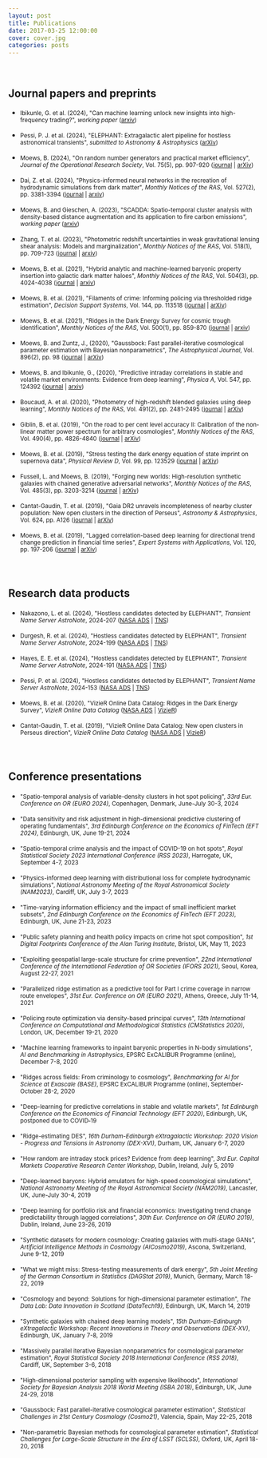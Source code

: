 ```yaml
---
layout: post
title: Publications
date: 2017-03-25 12:00:00
cover: cover.jpg
categories: posts
---
```


<br>

## Journal papers and preprints

* <small>Ibikunle, G. et al. (2024), "Can machine learning unlock new insights into high-frequency trading?", _working paper_ ([arxiv](https://arxiv.org/abs/2405.08101))</small>

* <small>Pessi, P. J. et al. (2024), "ELEPHANT: Extragalactic alert pipeline for hostless astronomical transients", _submitted to Astronomy & Astrophysics_ ([arXiv](https://arxiv.org/abs/2404.18165))</small>

* <small>Moews, B. (2024), "On random number generators and practical market efficiency", _Journal of the Operational Research Society_, Vol. 75(5), pp. 907-920 ([journal](https://doi.org/10.1080/01605682.2023.2219292) | [arXiv](https://arxiv.org/abs/2305.17419))</small>

* <small>Dai, Z. et al. (2024), "Physics-informed neural networks in the recreation of hydrodynamic simulations from dark matter", _Monthly Notices of the RAS_, Vol. 527(2), pp. 3381-3394 ([journal](https://doi.org/10.1093/mnras/stad3394) | [arxiv](https://arxiv.org/abs/2303.14090))</small>

* <small>Moews, B. and Gieschen, A. (2023), "SCADDA: Spatio-temporal cluster analysis with density-based distance augmentation and its application to fire carbon emissions", _working paper_ ([arxiv](https://arxiv.org/abs/2311.04290))</small>

* <small>Zhang, T. et al. (2023), "Photometric redshift uncertainties in weak gravitational lensing shear analysis: Models and marginalization", _Monthly Notices of the RAS_, Vol. 518(1), pp. 709-723 ([journal](https://doi.org/10.1093/mnras/stac3090) | [arxiv](https://arxiv.org/abs/2206.10169))</small>

* <small>Moews, B. et al. (2021), "Hybrid analytic and machine-learned baryonic property insertion into galactic dark matter haloes", _Monthly Notices of the RAS_, Vol. 504(3), pp. 4024-4038 ([journal](https://doi.org/10.1093/mnras/stab1120) | [arxiv](https://arxiv.org/abs/2012.05820))</small>

* <small>Moews, B. et al. (2021), "Filaments of crime: Informing policing via thresholded ridge estimation", _Decision Support Systems_, Vol. 144, pp. 113518 ([journal](https://doi.org/10.1016/j.dss.2021.113518) | [arXiv](https://arxiv.org/abs/1907.03206))</small>

* <small>Moews, B. et al. (2021), "Ridges in the Dark Energy Survey for cosmic trough identification", _Monthly Notices of the RAS_, Vol. 500(1), pp. 859-870 ([journal](https://doi.org/10.1093/mnras/staa3204) | [arxiv](https://arxiv.org/abs/2005.08583))</small>

* <small>Moews, B. and Zuntz, J., (2020), "Gaussbock: Fast parallel-iterative cosmological parameter estimation with Bayesian nonparametrics", _The Astrophysical Journal_, Vol. 896(2), pp. 98 ([journal](https://doi.org/10.3847%2F1538-4357%2Fab93cb) | [arXiv](https://arxiv.org/abs/1905.09800))</small>

* <small>Moews, B. and Ibikunle, G., (2020), "Predictive intraday correlations in stable and volatile market environments: Evidence from deep learning", _Physica A_, Vol. 547, pp. 124392 ([journal](https://doi.org/10.1016/j.physa.2020.124392) | [arxiv](https://arxiv.org/abs/2002.10385))</small>

* <small>Boucaud, A. et al. (2020), "Photometry of high-redshift blended galaxies using deep learning", _Monthly Notices of the RAS_, Vol. 491(2), pp. 2481-2495 ([journal](https://doi.org/10.1093/mnras/stz3056) | [arXiv](https://arxiv.org/abs/1905.01324))</small>

* <small>Giblin, B. et al. (2019), "On the road to per cent level accuracy II: Calibration of the non-linear matter power spectrum for arbitrary cosmologies", _Monthly Notices of the RAS_, Vol. 490(4), pp. 4826-4840 ([journal](https://doi.org/10.1093/mnras/stz2659) | [arXiv](https://arxiv.org/abs/1906.02742))</small>

* <small>Moews, B. et al. (2019), "Stress testing the dark energy equation of state imprint on supernova data", _Physical Review D_, Vol. 99, pp. 123529 ([journal](https://doi.org/10.1103/PhysRevD.99.123529) | [arXiv](https://arxiv.org/abs/1812.09786))</small>

* <small>Fussell, L. and Moews, B. (2019), "Forging new worlds: High-resolution synthetic galaxies with chained generative adversarial networks", _Monthly Notices of the RAS_, Vol. 485(3), pp. 3203-3214 ([journal](https://doi.org/10.1093/mnras/stz602) | [arXiv](https://arxiv.org/abs/1811.03081))</small>

* <small>Cantat-Gaudin, T. et al. (2019), "Gaia DR2 unravels incompleteness of nearby cluster population: New open clusters in the direction of Perseus", _Astronomy & Astrophysics_, Vol. 624, pp. A126 ([journal](https://doi.org/10.1051/0004-6361/201834453) | [arXiv](https://arxiv.org/abs/1810.05494))</small>

* <small>Moews, B. et al. (2019), "Lagged correlation-based deep learning for directional trend change prediction in financial time series", _Expert Systems with Applications_, Vol. 120, pp. 197-206 ([journal](https://doi.org/10.1016/j.eswa.2018.11.027) | [arXiv](https://arxiv.org/abs/1811.11287))</small>

<div style="height:25px;font-size:1px;">&nbsp;</div>

## Research data products

* <small>Nakazono, L. et al. (2024), "Hostless candidates detected by ELEPHANT", _Transient Name Server AstroNote_, 2024-207 ([NASA ADS](https://ui.adsabs.harvard.edu/abs/2024TNSAN.207....1N/abstract) | [TNS](https://www.wis-tns.org/astronotes/astronote/2024-207))</small>

* <small>Durgesh, R. et al. (2024), "Hostless candidates detected by ELEPHANT", _Transient Name Server AstroNote_, 2024-199 ([NASA ADS](https://ui.adsabs.harvard.edu/abs/2024TNSAN.199....1D/abstract) | [TNS](https://www.wis-tns.org/astronotes/astronote/2024-199))</small>

* <small>Hayes, E. E. et al. (2024), "Hostless candidates detected by ELEPHANT", _Transient Name Server AstroNote_, 2024-191 ([NASA ADS](https://ui.adsabs.harvard.edu/abs/2024TNSAN.191....1H/abstract) | [TNS](https://www.wis-tns.org/astronotes/astronote/2024-191))</small>

* <small>Pessi, P. et al. (2024), "Hostless candidates detected by ELEPHANT", _Transient Name Server AstroNote_, 2024-153 ([NASA ADS](https://ui.adsabs.harvard.edu/abs/2024TNSAN.153....1P/abstract) | [TNS](https://www.wis-tns.org/astronotes/astronote/2024-153))</small>

* <small>Moews, B. et al. (2020), "VizieR Online Data Catalog: Ridges in the Dark Energy Survey", _VizieR Online Data Catalog_ ([NASA ADS](https://ui.adsabs.harvard.edu/abs/2020yCat..75000859M/abstract) | [VizieR](https://ui.adsabs.harvard.edu/abs/2020yCat..75000859M/abstract))</small>

* <small>Cantat-Gaudin, T. et al. (2019), "VizieR Online Data Catalog: New open clusters in Perseus direction", _VizieR Online Data Catalog_ ([NASA ADS](https://ui.adsabs.harvard.edu/abs/2019yCat..36240126C/abstract) | [VizieR](https://doi.org/10.26093/cds/vizier.36240126))</small>

<!--
REMOVE CONFERENCES
-->

<div style="height:25px;font-size:1px;">&nbsp;</div>

## Conference presentations

* <small>"Spatio-temporal analysis of variable-density clusters in hot spot policing", _33rd Eur. Conference on OR (EURO 2024)_, Copenhagen, Denmark, June-July 30-3, 2024</small>

* <small>"Data sensitivity and risk adjustment in high-dimensional predictive clustering of operating fundamentals", _3rd Edinburgh Conference on the Economics of FinTech (EFT 2024)_, Edinburgh, UK, June 19-21, 2024</small>

* <small>"Spatio-temporal crime analysis and the impact of COVID-19 on hot spots", _Royal Statistical Society 2023 International Conference (RSS 2023)_, Harrogate, UK, September 4-7, 2023</small>

* <small>"Physics-informed deep learning with distributional loss for complete hydrodynamic simulations", _National Astronomy Meeting of the Royal Astronomical Society (NAM2023)_, Cardiff, UK, July 3-7, 2023</small>

* <small>"Time-varying information efficiency and the impact of small inefficient market subsets", _2nd Edinburgh Conference on the Economics of FinTech (EFT 2023)_, Edinburgh, UK, June 21-23, 2023</small>

* <small>"Public safety planning and health policy impacts on crime hot spot composition", _1st Digital Footprints Conference of the Alan Turing Institute_, Bristol, UK, May 11, 2023</small> <!--Poster-->

* <small>"Exploiting geospatial large-scale structure for crime prevention", _22nd International Conference of the International Federation of OR Societies (IFORS 2021)_, Seoul, Korea, August 22-27, 2021</small>

* <small>"Parallelized ridge estimation as a predictive tool for Part I crime coverage in narrow route envelopes", _31st Eur. Conference on OR (EURO 2021)_, Athens, Greece, July 11-14, 2021</small>

* <small>"Policing route optimization via density-based principal curves", _13th International Conference on Computational and Methodological Statistics (CMStatistics 2020)_, London, UK, December 19-21, 2020</small>

* <small>"Machine learning frameworks to inpaint baryonic properties in N-body simulations", _AI and Benchmarking in Astrophysics_, EPSRC ExCALIBUR Programme (online), December 7-8, 2020</small>

* <small>"Ridges across fields: From criminology to cosmology", _Benchmarking for AI for Science at Exascale (BASE)_, EPSRC ExCALIBUR Programme (online), September-October 28-2, 2020</small>

* <small>"Deep-learning for predictive correlations in stable and volatile markets", _1st Edinburgh Conference on the Economics of Financial Technology (EFT 2020)_, Edinburgh, UK, postponed due to COVID‑19</small>

* <small>"Ridge-estimating DES", _16th Durham-Edinburgh eXtragalactic Workshop: 2020 Vision - Progress and Tensions in Astronomy (DEX-XVI)_, Durham, UK, January 6-7, 2020</small>

* <small>"How random are intraday stock prices? Evidence from deep learning", _3rd Eur. Capital Markets Cooperative Research Center Workshop_, Dublin, Ireland, July 5, 2019</small>

* <small>"Deep-learned baryons: Hybrid emulators for high-speed cosmological simulations", _National Astronomy Meeting of the Royal Astronomical Society (NAM2019)_, Lancaster, UK, June-July 30-4, 2019</small>

* <small>"Deep learning for portfolio risk and financial economics: Investigating trend change predictability through lagged correlations", _30th Eur. Conference on OR (EURO 2019)_, Dublin, Ireland, June 23-26, 2019</small>

* <small>"Synthetic datasets for modern cosmology: Creating galaxies with multi-stage GANs", _Artificial Intelligence Methods in Cosmology (AICosmo2019)_, Ascona, Switzerland, June 9-12, 2019</small>

* <small>"What we might miss: Stress-testing measurements of dark energy", _5th Joint Meeting of the German Consortium in Statistics (DAGStat 2019)_, Munich, Germany, March 18-22, 2019</small>

* <small>"Cosmology and beyond: Solutions for high-dimensional parameter estimation", _The Data Lab: Data Innovation in Scotland (DataTech19)_, Edinburgh, UK, March 14, 2019</small>

* <small>"Synthetic galaxies with chained deep learning models", _15th Durham-Edinburgh eXtragalactic Workshop: Recent Innovations in Theory and Observations (DEX-XV)_, Edinburgh, UK, January 7-8, 2019</small>

* <small>"Massively parallel iterative Bayesian nonparametrics for cosmological parameter estimation", _Royal Statistical Society 2018 International Conference (RSS 2018)_, Cardiff, UK, September 3-6, 2018</small>

* <small>"High-dimensional posterior sampling with expensive likelihoods", _International Society for Bayesian Analysis 2018 World Meeting (ISBA 2018)_, Edinburgh, UK, June 24-29, 2018</small>

* <small>"Gaussbock: Fast parallel-iterative cosmological parameter estimation", _Statistical Challenges in 21st Century Cosmology (Cosmo21)_, Valencia, Spain, May 22-25, 2018</small> <!--Poster-->

* <small>"Non-parametric Bayesian methods for cosmological parameter estimation", _Statistical Challenges for Large-Scale Structure in the Era of LSST (SCLSS)_, Oxford, UK, April 18-20, 2018</small>

<br>
